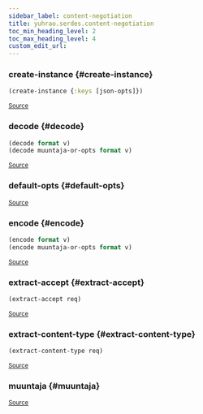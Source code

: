 ```yaml
---
sidebar_label: content-negotiation
title: yuhrao.serdes.content-negotiation
toc_min_heading_level: 2
toc_max_heading_level: 4
custom_edit_url:
---
```






### create\-instance {#create-instance}
``` clojure
(create-instance {:keys [json-opts]})
```

<p><sub><a href="https://github.com/yuhrao/big-bang/blob/main//src/yuhrao/serdes/content_negotiation.clj#L49-L57">Source</a></sub></p>

### decode {#decode}
``` clojure
(decode format v)
(decode muuntaja-or-opts format v)
```

<p><sub><a href="https://github.com/yuhrao/big-bang/blob/main//src/yuhrao/serdes/content_negotiation.clj#L67-L73">Source</a></sub></p>

### default\-opts {#default-opts}

<p><sub><a href="https://github.com/yuhrao/big-bang/blob/main//src/yuhrao/serdes/content_negotiation.clj#L32-L43">Source</a></sub></p>

### encode {#encode}
``` clojure
(encode format v)
(encode muuntaja-or-opts format v)
```

<p><sub><a href="https://github.com/yuhrao/big-bang/blob/main//src/yuhrao/serdes/content_negotiation.clj#L59-L65">Source</a></sub></p>

### extract\-accept {#extract-accept}
``` clojure
(extract-accept req)
```

<p><sub><a href="https://github.com/yuhrao/big-bang/blob/main//src/yuhrao/serdes/content_negotiation.clj#L22-L30">Source</a></sub></p>

### extract\-content\-type {#extract-content-type}
``` clojure
(extract-content-type req)
```

<p><sub><a href="https://github.com/yuhrao/big-bang/blob/main//src/yuhrao/serdes/content_negotiation.clj#L12-L20">Source</a></sub></p>

### muuntaja {#muuntaja}

<p><sub><a href="https://github.com/yuhrao/big-bang/blob/main//src/yuhrao/serdes/content_negotiation.clj#L46-L47">Source</a></sub></p>

